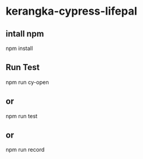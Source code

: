 # kerangka-cypress-lifepal
## intall npm
npm install

## Run Test
npm run cy-open

## or
npm run test

## or
npm run record